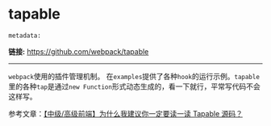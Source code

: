 # tapable

`metadata:`

**链接:** https://github.com/webpack/tapable

---

`webpack`使用的插件管理机制。 在`examples`提供了各种`hook`的运行示例。`tapable`里的各种`tap`是通过`new Function`形式动态生成的，看一下就行，平常写代码不会这样写。

参考文章：[【中级/高级前端】为什么我建议你一定要读一读 Tapable 源码？](https://juejin.cn/post/7164175171358556173)

